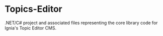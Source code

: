 # Topics-Editor
.NET/C# project and associated files representing the core library code for Ignia's Topic Editor CMS.
